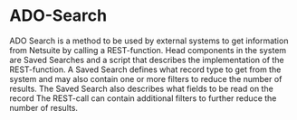 # ADO-Search
ADO Search is a method to be used by external systems to get information from Netsuite by calling a REST-function. Head components in the system are Saved Searches and a script that describes the implementation of the REST-function. A Saved Search defines what record type to get from the system and may also contain one or more filters to reduce the number of results. The Saved Search also describes what fields to be read on the record
The REST-call can contain additional filters to further reduce the number of results.
